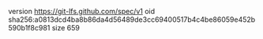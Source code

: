 version https://git-lfs.github.com/spec/v1
oid sha256:a0813dcd4ba8b86da4d56489de3cc69400517b4c4be86059e452b590b1f8c981
size 659
